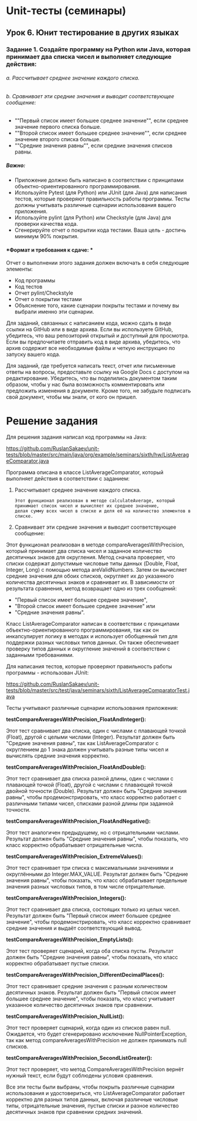 # Unit-тесты (семинары)
## Урок 6. Юнит тестирование в других языках

### Задание 1. Создайте программу на Python или Java, которая принимает два списка чисел и выполняет следующие действия:

###### a. Рассчитывает среднее значение каждого списка.

###### b. Сравнивает эти средние значения и выводит соответствующее сообщение:

- ""Первый список имеет большее среднее значение"", если среднее значение первого списка больше.
- ""Второй список имеет большее среднее значение"", если среднее значение второго списка больше.
- ""Средние значения равны"", если средние значения списков равны.

##### Важно:
- Приложение должно быть написано в соответствии с принципами объектно-ориентированного программирования.
- Используйте Pytest (для Python) или JUnit (для Java) для написания тестов, которые проверяют правильность 
работы программы. Тесты должны учитывать различные сценарии использования вашего приложения.
- Используйте pylint (для Python) или Checkstyle (для Java) для проверки качества кода.
- Сгенерируйте отчет о покрытии кода тестами. Ваша цель - достичь минимум 90% покрытия.

#### *Формат и требования к сдаче: *
Отчет о выполнении этого задания должен включать в себя следующие элементы:
- Код программы
- Код тестов
- Отчет pylint/Checkstyle
- Отчет о покрытии тестами
- Объяснение того, какие сценарии покрыты тестами и почему вы выбрали именно эти сценарии.

Для заданий, связанных с написанием кода, можно сдать в виде ссылки на GitHub или в виде архива.
Если вы используете GitHub, убедитесь, что ваш репозиторий открытый и доступный для просмотра.
Если вы предпочитаете отправить код в виде архива, убедитесь, что архив содержит все необходимые файлы и четкую 
инструкцию по запуску вашего кода.

Для заданий, где требуется написать текст, отчет или письменные ответы на вопросы, предоставьте ссылку на Google Docs 
с доступом на редактирование. Убедитесь, что вы поделились документом таким образом, чтобы у нас была возможность 
комментировать или предложить изменения в документе. Кроме того, не забудьте подписать свой документ, чтобы мы знали, 
от кого он пришел.

# Решение задания

Для решения задания написал код программы на Java:

https://github.com/RuslanSakaev/unit-tests/blob/master/src/main/java/org/example/seminars/sixth/hw/ListAverageComparator.java

Программа описана в классе ListAverageComparator, который выполняет действия в соответствии с заданием:

1. Рассчитывает среднее значение каждого списка.
    ```
   Этот функционал реализован в методе calculateAverage, который принимает список чисел и вычисляет их среднее значение,
   делая сумму всех чисел в списке и деля её на количество элементов в списке.
    ```
2. Сравнивает эти средние значения и выводит соответствующее сообщение:

Этот функционал реализован в методе compareAveragesWithPrecision, который принимает два списка чисел и заданное количество 
десятичных знаков для округления. Метод сначала проверяет, что списки содержат допустимые числовые типы данных 
(Double, Float, Integer, Long) с помощью метода areValidNumbers. 
Затем он вычисляет средние значения для обоих списков, округляет их до указанного количества десятичных знаков и сравнивает их. 
В зависимости от результата сравнения, метод возвращает одно из трех сообщений:
- "Первый список имеет большее среднее значение", 
- "Второй список имеет большее среднее значение" или 
- "Средние значения равны".

Класс ListAverageComparator написан в соответствии с принципами объектно-ориентированного программирования, 
так как он инкапсулирует логику в методах и использует обобщенный тип для поддержки разных числовых типов данных. 
Он также обеспечивает проверку типов данных и округление значений в соответствии с заданными требованиями.

Для написания тестов, которые проверяют правильность работы программы - использован JUnit:

https://github.com/RuslanSakaev/unit-tests/blob/master/src/test/java/seminars/sixth/ListAverageComparatorTest.java

Тесты учитывают различные сценарии использования приложения:

__testCompareAveragesWithPrecision_FloatAndInteger():__ 

Этот тест сравнивает два списка, один с числами с плавающей точкой (Float),
другой с целыми числами (Integer). 
Результат должен быть "Средние значения равны", так как ListAverageComparator с округлением до 1 знака 
должен учитывать разные типы чисел и вычислять средние значения корректно.

__testCompareAveragesWithPrecision_FloatAndDouble():__ 

Этот тест сравнивает два списка разной длины, один с числами с плавающей точкой (Float), 
другой с числами с плавающей точкой двойной точности (Double). 
Результат должен быть "Средние значения равны", чтобы продемонстрировать, 
что класс корректно работает с различными типами чисел, списками разной длины при заданной точности.

__testCompareAveragesWithPrecision_FloatAndNegative():__

Этот тест аналогичен предыдущему, но с отрицательными числами. Результат должен быть 
"Средние значения равны", чтобы показать, что класс корректно обрабатывает отрицательные числа.

__testCompareAveragesWithPrecision_ExtremeValues():__

Этот тест сравнивает три списка с максимальными значениями и округлёнными до Integer.MAX_VALUE. 
Результат должен быть "Средние значения равны", чтобы показать, что класс обрабатывает предельные значения разных 
числовых типов, в том числе отрицательные.

__testCompareAveragesWithPrecision_Integers():__ 

Этот тест сравнивает два списка, состоящих только из целых чисел. 
Результат должен быть "Первый список имеет большее среднее значение", чтобы продемонстрировать, 
что класс корректно сравнивает средние значения и выдаёт соответствующий вывод.

__testCompareAveragesWithPrecision_EmptyLists():__ 

Этот тест проверяет сценарий, когда оба списка пусты. Результат должен быть "Средние значения равны", 
чтобы показать, что класс корректно обрабатывает пустые списки.

__testCompareAveragesWithPrecision_DifferentDecimalPlaces():__ 

Этот тест сравнивает средние значения с разным количеством десятичных знаков. 
Результат должен быть "Первый список имеет большее среднее значение", чтобы показать, что класс учитывает 
указанное количество десятичных знаков при сравнении.

__testCompareAveragesWithPrecision_NullList():__

Этот тест проверяет сценарий, когда один из списков равен null. 
Ожидается, что будет сгенерировано исключение NullPointerException, 
так как метод compareAveragesWithPrecision не должен принимать null списков.

__testCompareAveragesWithPrecision_SecondListGreater():__ 

Этот тест проверяет, что метод CompareAveragesWithPrecision вернёт нужный текст, 
если будут соблюдены условия сравнения.

Все эти тесты были выбраны, чтобы покрыть различные сценарии использования и удостовериться, что ListAverageComparator 
работает корректно для разных типов данных, включая различные числовые типы, отрицательные значения, пустые списки и 
разное количество десятичных знаков при сравнении средних значений.